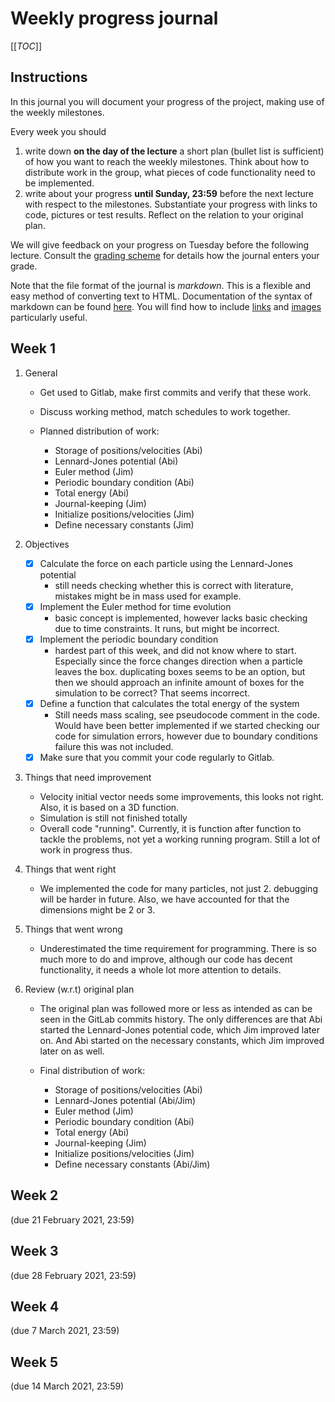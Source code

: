 # Weekly progress journal
[[_TOC_]]
## Instructions

In this journal you will document your progress of the project, making use of the weekly milestones.

Every week you should 

1. write down **on the day of the lecture** a short plan (bullet list is sufficient) of how you want to 
   reach the weekly milestones. Think about how to distribute work in the group, 
   what pieces of code functionality need to be implemented.
2. write about your progress **until Sunday, 23:59** before the next lecture with respect to the milestones.
   Substantiate your progress with links to code, pictures or test results. Reflect on the
   relation to your original plan.

We will give feedback on your progress on Tuesday before the following lecture. Consult the 
[grading scheme](https://computationalphysics.quantumtinkerer.tudelft.nl/proj1-moldyn-grading/) 
for details how the journal enters your grade.

Note that the file format of the journal is *markdown*. This is a flexible and easy method of 
converting text to HTML. 
Documentation of the syntax of markdown can be found 
[here](https://docs.gitlab.com/ee/user/markdown.html#gfm-extends-standard-markdown). 
You will find how to include [links](https://docs.gitlab.com/ee/user/markdown.html#links) and 
[images](https://docs.gitlab.com/ee/user/markdown.html#images) particularly
useful.

## Week 1
1. General
    - Get used to Gitlab, make first commits and verify that these work.
    - Discuss working method, match schedules to work together.
    - Planned distribution of work:
    
        - Storage of positions/velocities (Abi)
        - Lennard-Jones potential (Abi)
        - Euler method (Jim)
        - Periodic boundary condition (Abi)
        - Total energy (Abi)
        - Journal-keeping (Jim)
        - Initialize positions/velocities (Jim)
        - Define necessary constants (Jim)
    
2. Objectives
    - [x] Calculate the force on each particle using the Lennard-Jones potential
        - still needs checking whether this is correct with literature, mistakes might be in mass used for example.
    - [x] Implement the Euler method for time evolution
        - basic concept is implemented, however lacks basic checking due to time constraints. It runs, but might be incorrect.
    - [x] Implement the periodic boundary condition
        - hardest part of this week, and did not know where to start. Especially since the force changes direction when a particle leaves the box. duplicating boxes seems to be an option, but then we should approach an infinite amount of boxes for the simulation to be correct? That seems incorrect.
    - [x] Define a function that calculates the total energy of the system
        - Still needs mass scaling, see pseudocode comment in the code. Would have been better implemented if we started checking our code for simulation errors, however due to boundary conditions failure this was not included. 
    - [x] Make sure that you commit your code regularly to Gitlab.
    
3. Things that need improvement
    - Velocity initial vector needs some improvements, this looks not right.  Also, it is based on a 3D function.
    - Simulation is still not finished totally
    - Overall code "running". Currently, it is function after function to tackle the problems, not yet a working running program. Still a lot of work in progress thus. 

4. Things that went right
    - We implemented the code for many particles, not just 2. debugging will be harder in future. Also, we have accounted for that the dimensions might be 2 or 3.

5. Things that went wrong
    - Underestimated the time requirement for programming. There is so much more to do and improve, although our code has decent functionality, it needs a whole lot more attention to details.

6. Review (w.r.t) original plan
    - The original plan was followed more or less as intended as can be seen in the GitLab commits history. The only differences are that Abi started the Lennard-Jones potential code, which Jim improved later on. And Abi started on the necessary constants, which Jim improved later on as well.
    - Final distribution of work:
    
        - Storage of positions/velocities (Abi)
        - Lennard-Jones potential (Abi/Jim)
        - Euler method (Jim)
        - Periodic boundary condition (Abi)
        - Total energy (Abi)
        - Journal-keeping (Jim)
        - Initialize positions/velocities (Jim)
        - Define necessary constants (Abi/Jim)
## Week 2
(due 21 February 2021, 23:59)


## Week 3
(due 28 February 2021, 23:59)


## Week 4
(due 7 March 2021, 23:59)


## Week 5
(due 14 March 2021, 23:59)
